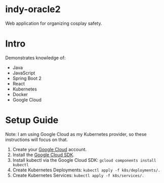 
# indy-oracle2
Web application for organizing cosplay safety.

# Intro
Demonstrates knowledge of:
- Java
- JavaScript
- Spring Boot 2
- React
- Kubernetes
- Docker
- Google Cloud

# Setup Guide
Note: I am using Google Cloud as my Kubernetes provider, so these instructions will focus on that.

 1. Create your [Google Cloud](https://cloud.google.com/) account.
 2. Install the [Google Cloud SDK](https://cloud.google.com/sdk/docs/quickstart-windows).
 3. Install kubectl via the Google Cloud SDK: `gcloud components install kubectl`
 4. Create Kubernetes Deployments: `kubectl apply -f k8s/deployments/.`
 5. Create Kubernetes Services: `kubectl apply -f k8s/services/.`
